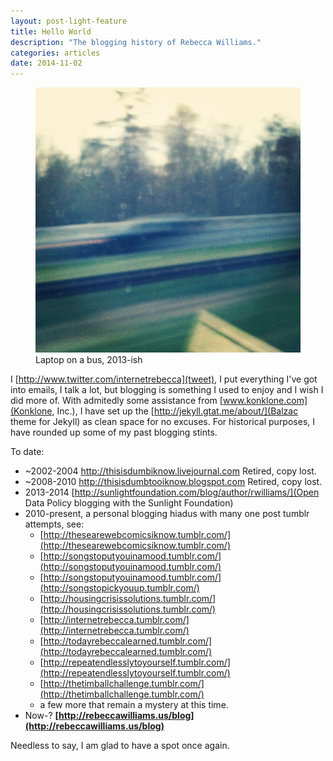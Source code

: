 ```yaml
---
layout: post-light-feature
title: Hello World
description: "The blogging history of Rebecca Williams."
categories: articles
date: 2014-11-02
---
```

<figure>
	<img src="/images/blur.jpg">
	<figcaption>Laptop on a bus, 2013-ish</figcaption>
</figure>

I [http://www.twitter.com/internetrebecca](tweet), I put everything I've got into emails, I talk a lot, but blogging is something I used to enjoy and I wish I did more of. With admitedly some assistance from [www.konklone.com](Konklone, Inc.), I have set up the [http://jekyll.gtat.me/about/](Balzac theme for Jekyll) as clean space for no excuses. For historical purposes, I have rounded up some of my past blogging stints. 

To date:

* ~2002-2004 http://thisisdumbiknow.livejournal.com Retired, copy lost. 
* ~2008-2010 http://thisisdumbtooiknow.blogspot.com Retired, copy lost. 
* 2013-2014 [http://sunlightfoundation.com/blog/author/rwilliams/](Open Data Policy blogging with the Sunlight Foundation)
* 2010-present, a personal blogging hiadus with many one post tumblr attempts, see: 
	* [http://thesearewebcomicsiknow.tumblr.com/](http://thesearewebcomicsiknow.tumblr.com/)
	* [http://songstoputyouinamood.tumblr.com/](http://songstoputyouinamood.tumblr.com/)
	* [http://songstoputyouinamood.tumblr.com/](http://songstopickyouup.tumblr.com/)
	* [http://housingcrisissolutions.tumblr.com/](http://housingcrisissolutions.tumblr.com/)
	* [http://internetrebecca.tumblr.com/](http://internetrebecca.tumblr.com/)
	* [http://todayrebeccalearned.tumblr.com/](http://todayrebeccalearned.tumblr.com/)
	* [http://repeatendlesslytoyourself.tumblr.com/](http://repeatendlesslytoyourself.tumblr.com/)
	* [http://thetimballchallenge.tumblr.com/](http://thetimballchallenge.tumblr.com/)
	* a few more that remain a mystery at this time. 
* Now-? **[http://rebeccawilliams.us/blog](http://rebeccawilliams.us/blog)**

Needless to say, I am glad to have a spot once again. 


